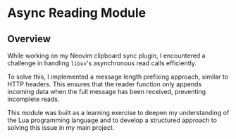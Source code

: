 # Async Reading Module

## Overview
While working on my Neovim clipboard sync plugin, I encountered a challenge in handling `libuv`'s asynchronous read calls efficiently. 

To solve this, I implemented a message length prefixing approach, similar to HTTP headers. This ensures that the reader function only appends incoming data when the full message has been received, preventing incomplete reads.

This module was built as a learning exercise to deepen my understanding of the Lua programming language and to develop a structured approach to solving this issue in my main project.

